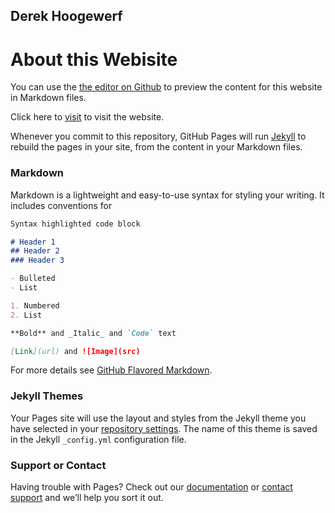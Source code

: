 ## Derek Hoogewerf

# About this Webisite

You can use the [the editor on Github](https://github.com/derek-hoogewerf/derekhoogewerf.com/edit/main/docs/index.md) to preview the content for this website in Markdown files.

Click here to [visit](https://github.com/derek-hoogewerf/derekhoogewerf.com/edit/main/docs/public_html/index.html) to visit the website.

Whenever you commit to this repository, GitHub Pages will run [Jekyll](https://jekyllrb.com/) to rebuild the pages in your site, from the content in your Markdown files.

### Markdown

Markdown is a lightweight and easy-to-use syntax for styling your writing. It includes conventions for

```markdown
Syntax highlighted code block

# Header 1
## Header 2
### Header 3

- Bulleted
- List

1. Numbered
2. List

**Bold** and _Italic_ and `Code` text

[Link](url) and ![Image](src)
```

For more details see [GitHub Flavored Markdown](https://guides.github.com/features/mastering-markdown/).

### Jekyll Themes

Your Pages site will use the layout and styles from the Jekyll theme you have selected in your [repository settings](https://github.com/derek-hoogewerf/derekhoogewerf.com/settings). The name of this theme is saved in the Jekyll `_config.yml` configuration file.

### Support or Contact

Having trouble with Pages? Check out our [documentation](https://docs.github.com/categories/github-pages-basics/) or [contact support](https://github.com/contact) and we’ll help you sort it out.
